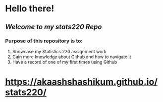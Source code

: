 # **Hello there!**

## *Welcome to my stats220 Repo*

### Purpose of this repository is to:

1. Showcase my Statistics 220 assignment work
2. Gain more knowledge about Github and how to navigate it
3. Have a record of one of my first times using Github 



# https://akaashshashikum.github.io/stats220/
